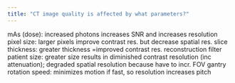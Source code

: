 ```yaml
---
title: "CT image quality is affected by what parameters?"
---
```

mAs (dose): increased photons increases SNR and increases resolution
pixel size: larger pixels improve contrast res. but decrease spatial res.
slice thickness: greater thickness =improved contrast res.
reconstruction filter
patient size: greater size results in diminished contrast resolution (inc attenuation); degraded spatial resolution because have to incr. FOV
gantry rotation speed: minimizes motion if fast, so resolution increases
pitch

